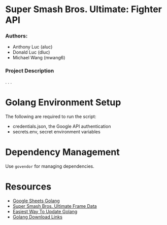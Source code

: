 # Super Smash Bros. Ultimate: Fighter API
### Authors:
- Anthony Luc (aluc)
- Donald Luc (dluc)
- Michael Wang (mwang6)


### Project Description
. . .


# Golang Environment Setup
The following are required to run the script:
- credentials.json, the Google API authentication
- secrets.env, secret environment variables

# Dependency Management
Use `govendor` for managing dependencies.

# Resources
- [Google Sheets Golang](https://developers.google.com/sheets/api/quickstart/go "Go Quickstart")
- [Super Smash Bros. Ultimate Frame Data](https://docs.google.com/spreadsheets/d/1_5VLxefRUv8UrMEdog3GuyfyB5uA3uvHBKmKJOUVZus/edit?usp=sharing "Original Copy - Patch 2.0 Frame Data")
- [Easiest Way To Update Golang](https://www.quora.com/Whats-the-easiest-way-to-update-Go-programming-language-to-the-latest-version-in-Linux "Quora")
- [Golang Download Links](https://golang.org/dl/ "Featured Go Downloads")

